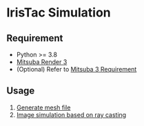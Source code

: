# IrisTac Simulation

## Requirement
- Python >= 3.8
- [Mitsuba Render 3](https://github.com/mitsuba-renderer/mitsuba3)
- (Optional) Refer to [Mitsuba 3 Requirement](https://github.com/mitsuba-renderer/mitsuba3?tab=readme-ov-file#requirements)

## Usage

1. [Generate mesh file](./meshGenerator.ipynb)
2. [Image simulation based on ray casting](./rayCastingSimulation.ipynb)